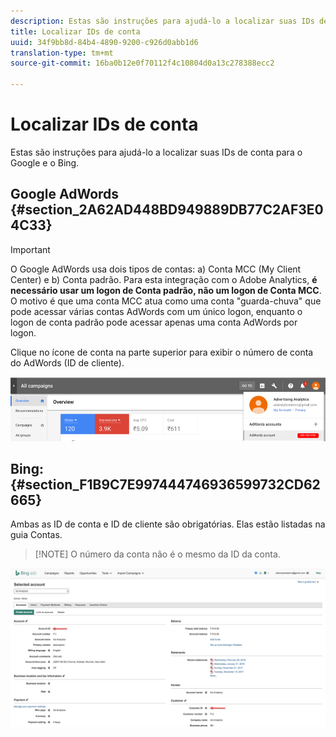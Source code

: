 ```yaml
---
description: Estas são instruções para ajudá-lo a localizar suas IDs de conta para o Google e o Bing.
title: Localizar IDs de conta
uuid: 34f9bb8d-84b4-4890-9200-c926d0abb1d6
translation-type: tm+mt
source-git-commit: 16ba0b12e0f70112f4c10804d0a13c278388ecc2

---
```



# Localizar IDs de conta

Estas são instruções para ajudá-lo a localizar suas IDs de conta para o Google e o Bing.

## Google AdWords {#section_2A62AD448BD949889DB77C2AF3E04C33}

>[!IMPORTANT]
>
>O Google AdWords usa dois tipos de contas: a) Conta MCC (My Client Center) e b) Conta padrão. Para esta integração com o Adobe Analytics, **é necessário usar um logon de Conta padrão, não um logon de Conta MCC**. O motivo é que uma conta MCC atua como uma conta "guarda-chuva" que pode acessar várias contas AdWords com um único logon, enquanto o logon de conta padrão pode acessar apenas uma conta AdWords por logon.

Clique no ícone de conta na parte superior para exibir o número de conta do AdWords (ID de cliente).

![](assets/google_account.png)

## Bing: {#section_F1B9C7E997444746936599732CD62665}

Ambas as ID de conta e ID de cliente são obrigatórias. Elas estão listadas na guia Contas.

> [!NOTE] O número da conta não é o mesmo da ID da conta.

![](assets/bing_id.png)
